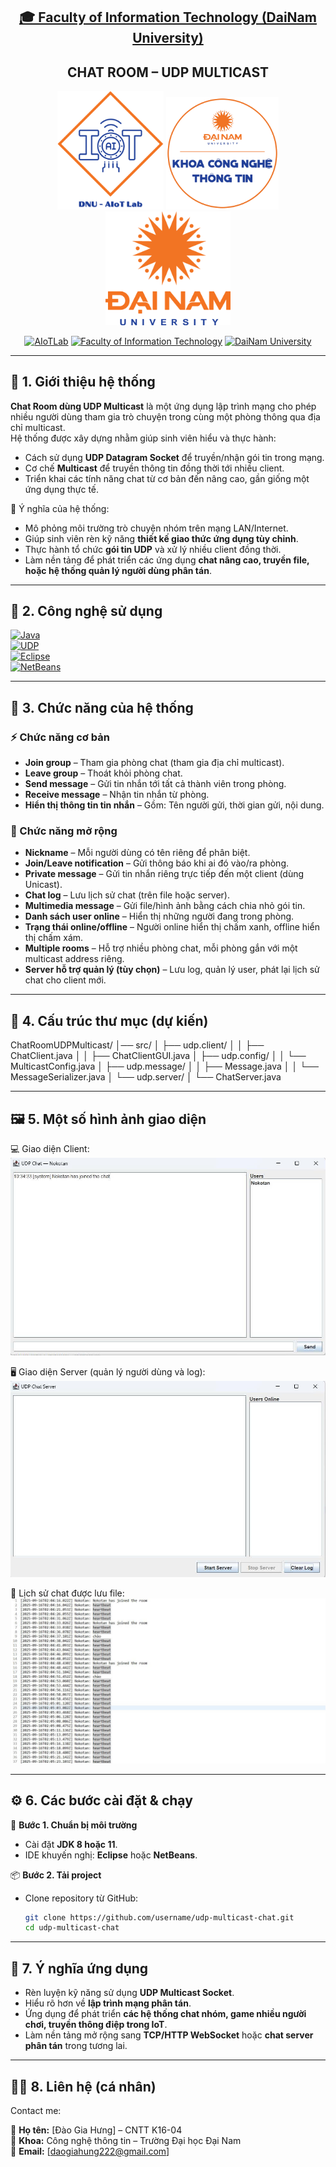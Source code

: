 <h2 align="center">
    <a href="https://dainam.edu.vn/vi/khoa-cong-nghe-thong-tin">
    🎓 Faculty of Information Technology (DaiNam University)
    </a>
</h2>
<h2 align="center">
   CHAT ROOM – UDP MULTICAST
</h2>
<div align="center">
    <p align="center">
        <img src="docs/aiotlab_logo.png" alt="AIoTLab Logo" width="170"/>
        <img src="docs/fitdnu_logo.png" alt="FITDNU Logo" width="180"/>
        <img src="docs/dnu_logo.png" alt="DaiNam University Logo" width="200"/>
    </p>

[![AIoTLab](https://img.shields.io/badge/AIoTLab-green?style=for-the-badge)](https://www.facebook.com/DNUAIoTLab)
[![Faculty of Information Technology](https://img.shields.io/badge/Faculty%20of%20Information%20Technology-blue?style=for-the-badge)](https://dainam.edu.vn/vi/khoa-cong-nghe-thong-tin)
[![DaiNam University](https://img.shields.io/badge/DaiNam%20University-orange?style=for-the-badge)](https://dainam.edu.vn)

</div>

---

## 📖 1. Giới thiệu hệ thống 

**Chat Room dùng UDP Multicast** là một ứng dụng lập trình mạng cho phép nhiều người dùng tham gia trò chuyện trong cùng một phòng thông qua địa chỉ multicast.  
Hệ thống được xây dựng nhằm giúp sinh viên hiểu và thực hành:

- Cách sử dụng **UDP Datagram Socket** để truyền/nhận gói tin trong mạng.  
- Cơ chế **Multicast** để truyền thông tin đồng thời tới nhiều client.  
- Triển khai các tính năng chat từ cơ bản đến nâng cao, gần giống một ứng dụng thực tế.  

📌 Ý nghĩa của hệ thống:

- Mô phỏng môi trường trò chuyện nhóm trên mạng LAN/Internet.  
- Giúp sinh viên rèn kỹ năng **thiết kế giao thức ứng dụng tùy chỉnh**.  
- Thực hành tổ chức **gói tin UDP** và xử lý nhiều client đồng thời.  
- Làm nền tảng để phát triển các ứng dụng **chat nâng cao, truyền file, hoặc hệ thống quản lý người dùng phân tán**.  

---

## 🔧 2. Công nghệ sử dụng

[![Java](https://img.shields.io/badge/Java-ED8B00?style=for-the-badge&logo=openjdk&logoColor=white)](https://www.oracle.com/java/technologies/javase-downloads.html)  
[![UDP](https://img.shields.io/badge/UDP%20Multicast-00599C?style=for-the-badge&logo=socket.io&logoColor=white)](https://docs.oracle.com/javase/tutorial/networking/datagrams/)   
[![Eclipse](https://img.shields.io/badge/Eclipse-2C2255?style=for-the-badge&logo=eclipseide&logoColor=white)](https://www.eclipse.org/)  
[![NetBeans](https://img.shields.io/badge/NetBeans-1B6AC6?style=for-the-badge&logo=apachenetbeanside&logoColor=white)](https://netbeans.apache.org/)  

---

## 🚀 3. Chức năng của hệ thống

### ⚡ Chức năng cơ bản
- **Join group** – Tham gia phòng chat (tham gia địa chỉ multicast).  
- **Leave group** – Thoát khỏi phòng chat.  
- **Send message** – Gửi tin nhắn tới tất cả thành viên trong phòng.  
- **Receive message** – Nhận tin nhắn từ phòng.  
- **Hiển thị thông tin tin nhắn** – Gồm: Tên người gửi, thời gian gửi, nội dung.  

### 🌟 Chức năng mở rộng
- **Nickname** – Mỗi người dùng có tên riêng để phân biệt.  
- **Join/Leave notification** – Gửi thông báo khi ai đó vào/ra phòng.  
- **Private message** – Gửi tin nhắn riêng trực tiếp đến một client (dùng Unicast).  
- **Chat log** – Lưu lịch sử chat (trên file hoặc server).  
- **Multimedia message** – Gửi file/hình ảnh bằng cách chia nhỏ gói tin.  
- **Danh sách user online** – Hiển thị những người đang trong phòng.  
- **Trạng thái online/offline** – Người online hiển thị chấm xanh, offline hiển thị chấm xám.  
- **Multiple rooms** – Hỗ trợ nhiều phòng chat, mỗi phòng gắn với một multicast address riêng.  
- **Server hỗ trợ quản lý (tùy chọn)** – Lưu log, quản lý user, phát lại lịch sử chat cho client mới.  

---

## 📂 4. Cấu trúc thư mục (dự kiến)

ChatRoomUDPMulticast/
│── src/
│ ├── udp.client/
│ │ ├── ChatClient.java
│ │ ├── ChatClientGUI.java
│ ├── udp.config/
│ │ └── MulticastConfig.java
│ ├── udp.message/
│ │ ├── Message.java
│ │ └── MessageSerializer.java
│ └── udp.server/
│ └── ChatServer.java

---

## 🖼️ 5. Một số hình ảnh giao diện

💻 Giao diện Client:  
![Client GUI](docs/Client.png)  

🖥️ Giao diện Server (quản lý người dùng và log):  
![Server GUI](docs/Server.png)  

📜 Lịch sử chat được lưu file:  
![Chat Log](docs/historychat.png)  

---

## ⚙️ 6. Các bước cài đặt & chạy

🔧 **Bước 1. Chuẩn bị môi trường**
- Cài đặt **JDK 8 hoặc 11**.  
- IDE khuyến nghị: **Eclipse** hoặc **NetBeans**.  

📦 **Bước 2. Tải project**
- Clone repository từ GitHub:  
  ```bash
  git clone https://github.com/username/udp-multicast-chat.git
  cd udp-multicast-chat

---

## 📌 7. Ý nghĩa ứng dụng
- Rèn luyện kỹ năng sử dụng **UDP Multicast Socket**.  
- Hiểu rõ hơn về **lập trình mạng phân tán**.  
- Ứng dụng để phát triển **các hệ thống chat nhóm, game nhiều người chơi, truyền thông điệp trong IoT**.  
- Làm nền tảng mở rộng sang **TCP/HTTP WebSocket** hoặc **chat server phân tán** trong tương lai.  

---

## 👨‍💻 8. Liên hệ (cá nhân)

Contact me:  

📌 **Họ tên:** [Đào Gia Hưng] – CNTT K16-04  
📌 **Khoa:** Công nghệ thông tin – Trường Đại học Đại Nam  
📌 **Email:** [daogiahung222@gmail.com]  
